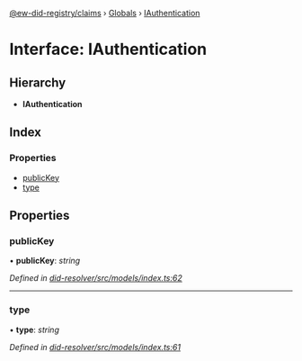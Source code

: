 [@ew-did-registry/claims](../README.md) › [Globals](../globals.md) › [IAuthentication](iauthentication.md)

# Interface: IAuthentication

## Hierarchy

* **IAuthentication**

## Index

### Properties

* [publicKey](iauthentication.md#publickey)
* [type](iauthentication.md#type)

## Properties

###  publicKey

• **publicKey**: *string*

*Defined in [did-resolver/src/models/index.ts:62](https://github.com/energywebfoundation/ew-did-registry/blob/98fc454/packages/did-resolver/src/models/index.ts#L62)*

___

###  type

• **type**: *string*

*Defined in [did-resolver/src/models/index.ts:61](https://github.com/energywebfoundation/ew-did-registry/blob/98fc454/packages/did-resolver/src/models/index.ts#L61)*
